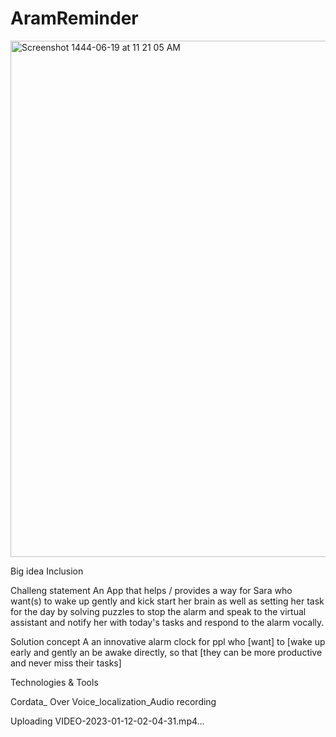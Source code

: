 # AramReminder
<img width="826" alt="Screenshot 1444-06-19 at 11 21 05 AM" src="https://user-images.githubusercontent.com/116790274/212016275-f3d8f6aa-2d18-4b93-8b75-1e997cb8bcd9.png">

Big idea
Inclusion


Challeng statement
An App that helps / provides a way for Sara who want(s) to wake up gently and kick start her brain as well as setting her task for the day by solving puzzles to stop the alarm and speak to the virtual assistant and notify her with today's tasks and respond to the alarm vocally.


Solution concept 
A an innovative alarm clock for ppl who [want] to [wake up early and gently an be awake directly, so that [they can be more productive and never miss their tasks]

Technologies & Tools

Cordata_ Over Voice_localization_Audio recording





Uploading VIDEO-2023-01-12-02-04-31.mp4…

